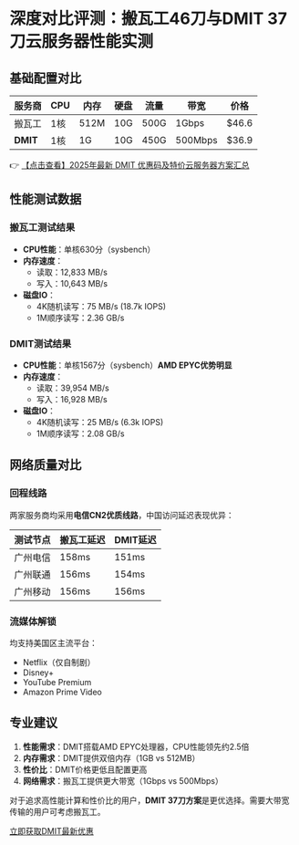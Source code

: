 # 深度对比评测：搬瓦工46刀与DMIT 37刀云服务器性能实测

## 基础配置对比

| 服务商       | CPU  | 内存 | 硬盘 | 流量  | 带宽     | 价格   |
|--------------|------|------|------|-------|----------|--------|
| 搬瓦工       | 1核  | 512M | 10G  | 500G  | 1Gbps    | $46.6  |
| **DMIT**     | 1核  | 1G   | 10G  | 450G  | 500Mbps  | $36.9  |

👉 [【点击查看】2025年最新 DMIT 优惠码及特价云服务器方案汇总](https://bit.ly/dmit_coupon)

## 性能测试数据

### 搬瓦工测试结果
- **CPU性能**：单核630分（sysbench）
- **内存速度**：
  - 读取：12,833 MB/s
  - 写入：10,643 MB/s
- **磁盘IO**：
  - 4K随机读写：75 MB/s (18.7k IOPS)
  - 1M顺序读写：2.36 GB/s

### DMIT测试结果
- **CPU性能**：单核1567分（sysbench）**AMD EPYC优势明显**
- **内存速度**：
  - 读取：39,954 MB/s
  - 写入：16,928 MB/s  
- **磁盘IO**：
  - 4K随机读写：25 MB/s (6.3k IOPS)
  - 1M顺序读写：2.08 GB/s

## 网络质量对比

### 回程线路
两家服务商均采用**电信CN2优质线路**，中国访问延迟表现优异：

| 测试节点 | 搬瓦工延迟 | DMIT延迟 |
|---------|------------|----------|
| 广州电信 | 158ms      | 151ms    |
| 广州联通 | 156ms      | 154ms    |
| 广州移动 | 156ms      | 156ms    |

### 流媒体解锁
均支持美国区主流平台：
- Netflix（仅自制剧）
- Disney+
- YouTube Premium
- Amazon Prime Video

## 专业建议

1. **性能需求**：DMIT搭载AMD EPYC处理器，CPU性能领先约2.5倍
2. **内存需求**：DMIT提供双倍内存（1GB vs 512MB）
3. **性价比**：DMIT价格更低且配置更高
4. **网络需求**：搬瓦工提供更大带宽（1Gbps vs 500Mbps）

对于追求高性能计算和性价比的用户，**DMIT 37刀方案**是更优选择。需要大带宽传输的用户可考虑搬瓦工。

[立即获取DMIT最新优惠](https://bit.ly/dmit_coupon)